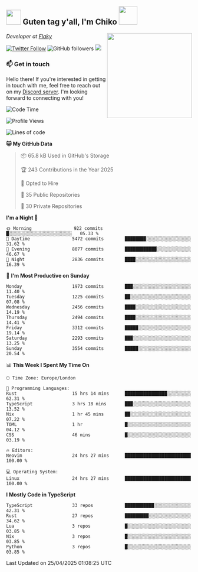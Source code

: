 <h2><img src="https://cdn.discordapp.com/emojis/1100181376730402906.gif?quality=lossless" width="40"> Guten tag y'all, I'm Chiko <img src="https://a.ppy.sh/15907233" width="50"></h2>
<a href="https://cataas.com"><img align='right' src="https://cataas.com/cat" width="230"></a>
<p><em>Developer at <a href="https://github.com/FlakySL">Flaky</a></em></p>

[![Twitter Follow](https://img.shields.io/twitter/follow/chikoxq?label=Follow)](https://twitter.com/intent/follow?screen_name=chikoxq)
![GitHub followers](https://img.shields.io/github/followers/chikof?label=Follow&style=social)
![](https://komarev.com/ghpvc/?username=chikof&color=blue)

### 📫 Get in touch
Hello there! If you're interested in getting in touch with me, feel free to reach out on my [Discord server](https://discord.gg/sejc7TnX6N). I'm looking forward to connecting with you!

<!--START_SECTION:waka-->
![Code Time](http://img.shields.io/badge/Code%20Time-2%2C265%20hrs%2016%20mins-blue)

![Profile Views](http://img.shields.io/badge/Profile%20Views-1-blue)

![Lines of code](https://img.shields.io/badge/From%20Hello%20World%20I%27ve%20Written-9.3%20million%20lines%20of%20code-blue)

**🐱 My GitHub Data** 

> 📦 65.8 kB Used in GitHub's Storage 
 > 
> 🏆 243 Contributions in the Year 2025
 > 
> 💼 Opted to Hire
 > 
> 📜 35 Public Repositories 
 > 
> 🔑 30 Private Repositories 
 > 
**I'm a Night 🦉** 

```text
🌞 Morning                922 commits         █░░░░░░░░░░░░░░░░░░░░░░░░   05.33 % 
🌆 Daytime                5472 commits        ████████░░░░░░░░░░░░░░░░░   31.62 % 
🌃 Evening                8077 commits        ████████████░░░░░░░░░░░░░   46.67 % 
🌙 Night                  2836 commits        ████░░░░░░░░░░░░░░░░░░░░░   16.39 % 
```
📅 **I'm Most Productive on Sunday** 

```text
Monday                   1973 commits        ███░░░░░░░░░░░░░░░░░░░░░░   11.40 % 
Tuesday                  1225 commits        ██░░░░░░░░░░░░░░░░░░░░░░░   07.08 % 
Wednesday                2456 commits        ████░░░░░░░░░░░░░░░░░░░░░   14.19 % 
Thursday                 2494 commits        ████░░░░░░░░░░░░░░░░░░░░░   14.41 % 
Friday                   3312 commits        █████░░░░░░░░░░░░░░░░░░░░   19.14 % 
Saturday                 2293 commits        ███░░░░░░░░░░░░░░░░░░░░░░   13.25 % 
Sunday                   3554 commits        █████░░░░░░░░░░░░░░░░░░░░   20.54 % 
```


📊 **This Week I Spent My Time On** 

```text
🕑︎ Time Zone: Europe/London

💬 Programming Languages: 
Rust                     15 hrs 14 mins      ████████████████░░░░░░░░░   62.31 % 
TypeScript               3 hrs 18 mins       ███░░░░░░░░░░░░░░░░░░░░░░   13.52 % 
Nix                      1 hr 45 mins        ██░░░░░░░░░░░░░░░░░░░░░░░   07.22 % 
TOML                     1 hr                █░░░░░░░░░░░░░░░░░░░░░░░░   04.12 % 
CSS                      46 mins             █░░░░░░░░░░░░░░░░░░░░░░░░   03.19 % 

🔥 Editors: 
Neovim                   24 hrs 27 mins      █████████████████████████   100.00 % 

💻 Operating System: 
Linux                    24 hrs 27 mins      █████████████████████████   100.00 % 
```

**I Mostly Code in TypeScript** 

```text
TypeScript               33 repos            ███████████░░░░░░░░░░░░░░   42.31 % 
Rust                     27 repos            █████████░░░░░░░░░░░░░░░░   34.62 % 
Lua                      3 repos             █░░░░░░░░░░░░░░░░░░░░░░░░   03.85 % 
Nix                      3 repos             █░░░░░░░░░░░░░░░░░░░░░░░░   03.85 % 
Python                   3 repos             █░░░░░░░░░░░░░░░░░░░░░░░░   03.85 % 
```




 Last Updated on 25/04/2025 01:08:25 UTC
<!--END_SECTION:waka-->


<!--
<p align="center">
     <a href="https://discord.gg/HhybNhchcC"><img src="https://invidget.switchblade.xyz/sejc7TnX6N" align="center" ><a>
</p> 
-->

